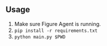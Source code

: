 ## Usage
1. Make sure Figure Agent is running. 
2. `pip install -r requirements.txt`
3. `python main.py $PWD`
